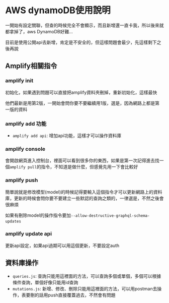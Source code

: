 # AWS dynamoDB使用說明

一開始有設定關聯，但查的時候完全不會顯示，而且新增還一直卡我，所以後來就都拿掉了，aws DynamoDB好難...

目前是使用公開api去新增，肯定是不安全的，但這樣問題會最少，先這樣剩下之後再說

## Amplify相關指令

### amplify init

初始化，如果遇到問題可以直接把amplify資料夾刪掉，重新初始化，這樣最快

他們最新是用第2版，一開始會問你要不要繼續用1版，選是，因為網路上都是第一版的資料

### amplify add 功能

* ​`amplify add api`​: 增加api功能，這樣才可以操作資料庫

### amplify console

會開啟網頁進入控制台，裡面可以看到很多你的東西，如果是第一次記得進去找一個`amplify pull`​的指令，不知道是做什麼，但感覺先用一下會比較好

### amplify push

簡單說就是修改模型(model)的時候記得要輸入這個指令才可以更新網路上的資料庫，更新的時候會問你要不要建立一些默認的查詢之類的，一律選是，不然之後會很麻煩

如果有刪除model的操作指令要加`--allow-destructive-graphql-schema-updates`​

### amplify update api

更新api設定，如果api過期可以用這個更新，不要設定auth

## 資料庫操作

* ​`queries.js`​: 查詢只能用這裡面的方法，可以查詢多個或單個，多個可以根據條件查詢，單個好像只能用id查詢
* ​`mutations.js`​: 新增、修改、刪除只能用這裡面的方法，可以用postman去操作，表要刪的話用push直接覆蓋過去，不然會有問題
